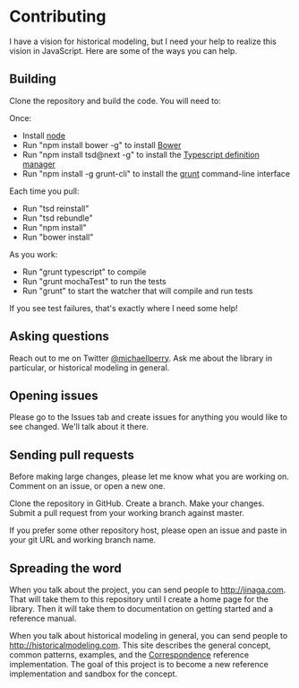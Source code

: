 # Contributing

I have a vision for historical modeling, but I need your help to realize this vision in JavaScript. Here are some of the ways you can help.

## Building

Clone the repository and build the code. You will need to:

Once:

- Install [node](https://nodejs.org/)
- Run "npm install bower -g" to install [Bower](http://bower.io/)
- Run "npm install tsd@next -g" to install the [Typescript definition manager](http://definitelytyped.org/tsd/)
- Run "npm install -g grunt-cli" to install the [grunt](http://gruntjs.com/getting-started) command-line interface

Each time you pull:

- Run "tsd reinstall"
- Run "tsd rebundle"
- Run "npm install"
- Run "bower install"

As you work:

- Run "grunt typescript" to compile
- Run "grunt mochaTest" to run the tests
- Run "grunt" to start the watcher that will compile and run tests

If you see test failures, that's exactly where I need some help!

## Asking questions

Reach out to me on Twitter [@michaellperry](https://twitter.com/michaellperry). Ask me about the library in particular, or historical modeling in general. 

## Opening issues

Please go to the Issues tab and create issues for anything you would like to see changed. We'll talk about it there.

## Sending pull requests

Before making large changes, please let me know what you are working on. Comment on an issue, or open a new one.

Clone the repository in GitHub. Create a branch. Make your changes. Submit a pull request from your working branch against master.

If you prefer some other repository host, please open an issue and paste in your git URL and working branch name.

## Spreading the word

When you talk about the project, you can send people to http://jinaga.com. That will take them to this repository until I create a home page for the library. Then it will take them to documentation on getting started and a reference manual.

When you talk about historical modeling in general, you can send people to http://historicalmodeling.com. This site describes the general concept, common patterns, examples, and the [Correspondence](https://correspondencecloud.com) reference implementation. The goal of this project is to become a new reference implementation and sandbox for the concept.